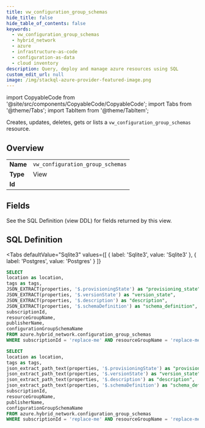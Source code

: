 ```yaml
--- 
title: vw_configuration_group_schemas
hide_title: false
hide_table_of_contents: false
keywords:
  - vw_configuration_group_schemas
  - hybrid_network
  - azure
  - infrastructure-as-code
  - configuration-as-data
  - cloud inventory
description: Query, deploy and manage azure resources using SQL
custom_edit_url: null
image: /img/stackql-azure-provider-featured-image.png
---
```


import CopyableCode from '@site/src/components/CopyableCode/CopyableCode';
import Tabs from '@theme/Tabs';
import TabItem from '@theme/TabItem';

Creates, updates, deletes, gets or lists a <code>vw_configuration_group_schemas</code> resource.

## Overview
<table><tbody>
<tr><td><b>Name</b></td><td><code>vw_configuration_group_schemas</code></td></tr>
<tr><td><b>Type</b></td><td>View</td></tr>
<tr><td><b>Id</b></td><td><CopyableCode code="azure.hybrid_network.vw_configuration_group_schemas" /></td></tr>
</tbody></table>

## Fields

See the SQL Definition (view DDL) for fields returned by this view.

## SQL Definition

<Tabs
defaultValue="Sqlite3"
values={[
{ label: 'Sqlite3', value: 'Sqlite3' },
{ label: 'Postgres', value: 'Postgres' }
]}
>
<TabItem value="Sqlite3">

```sql
SELECT
location as location,
tags as tags,
JSON_EXTRACT(properties, '$.provisioningState') as "provisioning_state",
JSON_EXTRACT(properties, '$.versionState') as "version_state",
JSON_EXTRACT(properties, '$.description') as "description",
JSON_EXTRACT(properties, '$.schemaDefinition') as "schema_definition",
subscriptionId,
resourceGroupName,
publisherName,
configurationGroupSchemaName
FROM azure.hybrid_network.configuration_group_schemas
WHERE subscriptionId = 'replace-me' AND resourceGroupName = 'replace-me' AND publisherName = 'replace-me';
```

</TabItem>
<TabItem value="Postgres">

```sql
SELECT
location as location,
tags as tags,
json_extract_path_text(properties, '$.provisioningState') as "provisioning_state",
json_extract_path_text(properties, '$.versionState') as "version_state",
json_extract_path_text(properties, '$.description') as "description",
json_extract_path_text(properties, '$.schemaDefinition') as "schema_definition",
subscriptionId,
resourceGroupName,
publisherName,
configurationGroupSchemaName
FROM azure.hybrid_network.configuration_group_schemas
WHERE subscriptionId = 'replace-me' AND resourceGroupName = 'replace-me' AND publisherName = 'replace-me';
```

</TabItem>
</Tabs>
